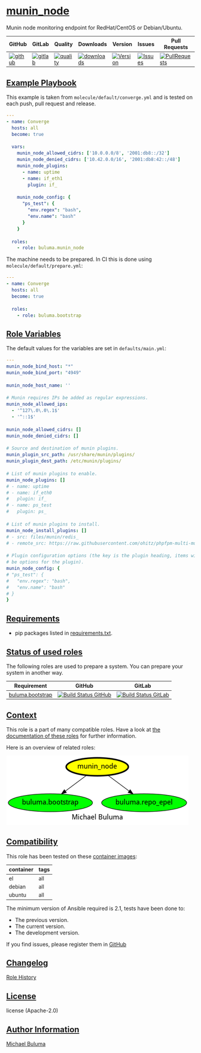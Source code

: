 # [munin_node](#munin_node)

Munin node monitoring endpoint for RedHat/CentOS or Debian/Ubuntu.

|GitHub|GitLab|Quality|Downloads|Version|Issues|Pull Requests|
|------|------|-------|---------|-------|------|-------------|
|[![github](https://github.com/buluma/ansible-role-munin_node/workflows/Ansible%20Molecule/badge.svg)](https://github.com/buluma/ansible-role-munin_node/actions)|[![gitlab](https://gitlab.com/buluma/ansible-role-munin_node/badges/master/pipeline.svg)](https://gitlab.com/buluma/ansible-role-munin_node)|[![quality](https://img.shields.io/ansible/quality/59034)](https://galaxy.ansible.com/buluma/munin_node)|[![downloads](https://img.shields.io/ansible/role/d/59034)](https://galaxy.ansible.com/buluma/munin_node)|[![Version](https://img.shields.io/github/release/buluma/ansible-role-munin_node.svg)](https://github.com/buluma/ansible-role-munin_node/releases/)|[![Issues](https://img.shields.io/github/issues/buluma/ansible-role-munin_node.svg)](https://github.com/buluma/ansible-role-munin_node/issues/)|[![PullRequests](https://img.shields.io/github/issues-pr-closed-raw/buluma/ansible-role-munin_node.svg)](https://github.com/buluma/ansible-role-munin_node/pulls/)|

## [Example Playbook](#example-playbook)

This example is taken from `molecule/default/converge.yml` and is tested on each push, pull request and release.
```yaml
---
- name: Converge
  hosts: all
  become: true

  vars:
    munin_node_allowed_cidrs: ['10.0.0.0/8', '2001:db8::/32']
    munin_node_denied_cidrs: ['10.42.0.0/16', '2001:db8:42::/48']
    munin_node_plugins:
      - name: uptime
      - name: if_eth1
        plugin: if_

    munin_node_config: {
      "ps_test": {
        "env.regex": "bash",
        "env.name": "bash"
      }
    }

  roles:
    - role: buluma.munin_node
```

The machine needs to be prepared. In CI this is done using `molecule/default/prepare.yml`:
```yaml
---
- name: Converge
  hosts: all
  become: true

  roles:
    - role: buluma.bootstrap
```


## [Role Variables](#role-variables)

The default values for the variables are set in `defaults/main.yml`:
```yaml
---
munin_node_bind_host: "*"
munin_node_bind_port: "4949"

munin_node_host_name: ''

# Munin requires IPs be added as regular expressions.
munin_node_allowed_ips:
  - '^127\.0\.0\.1$'
  - '^::1$'

munin_node_allowed_cidrs: []
munin_node_denied_cidrs: []

# Source and destination of munin plugins.
munin_plugin_src_path: /usr/share/munin/plugins/
munin_plugin_dest_path: /etc/munin/plugins/

# List of munin plugins to enable.
munin_node_plugins: []
# - name: uptime
# - name: if_eth0
#   plugin: if_
# - name: ps_test
#   plugin: ps_

# List of munin plugins to install.
munin_node_install_plugins: []
# - src: files/munin/redis_
# - remote_src: https://raw.githubusercontent.com/ohitz/phpfpm-multi-munin-plugin/master/phpfpm-multi

# Plugin configuration options (the key is the plugin heading, items within will
# be options for the plugin).
munin_node_config: {
# "ps_test": {
#   "env.regex": "bash",
#   "env.name": "bash"
# }
}
```

## [Requirements](#requirements)

- pip packages listed in [requirements.txt](https://github.com/buluma/ansible-role-munin_node/blob/main/requirements.txt).

## [Status of used roles](#status-of-requirements)

The following roles are used to prepare a system. You can prepare your system in another way.

| Requirement | GitHub | GitLab |
|-------------|--------|--------|
|[buluma.bootstrap](https://galaxy.ansible.com/buluma/bootstrap)|[![Build Status GitHub](https://github.com/buluma/ansible-role-bootstrap/workflows/Ansible%20Molecule/badge.svg)](https://github.com/buluma/ansible-role-bootstrap/actions)|[![Build Status GitLab ](https://gitlab.com/buluma/ansible-role-bootstrap/badges/main/pipeline.svg)](https://gitlab.com/buluma/ansible-role-bootstrap)|

## [Context](#context)

This role is a part of many compatible roles. Have a look at [the documentation of these roles](https://buluma.github.io/) for further information.

Here is an overview of related roles:

![dependencies](https://raw.githubusercontent.com/buluma/ansible-role-munin_node/png/requirements.png "Dependencies")

## [Compatibility](#compatibility)

This role has been tested on these [container images](https://hub.docker.com/u/buluma):

|container|tags|
|---------|----|
|el|all|
|debian|all|
|ubuntu|all|

The minimum version of Ansible required is 2.1, tests have been done to:

- The previous version.
- The current version.
- The development version.



If you find issues, please register them in [GitHub](https://github.com/buluma/ansible-role-munin_node/issues)

## [Changelog](#changelog)

[Role History](https://github.com/buluma/ansible-role-munin_node/blob/master/CHANGELOG.md)

## [License](#license)

license (Apache-2.0)

## [Author Information](#author-information)

[Michael Buluma](https://buluma.github.io/)
